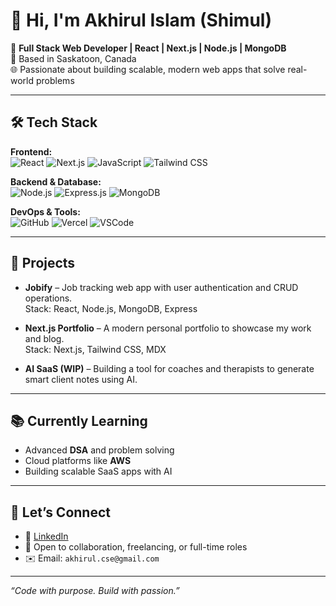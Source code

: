 # 👋 Hi, I'm Akhirul Islam (Shimul)

🚀 **Full Stack Web Developer | React | Next.js | Node.js | MongoDB**  
📍 Based in Saskatoon, Canada  
🌐 Passionate about building scalable, modern web apps that solve real-world problems

---

## 🛠 Tech Stack

**Frontend:**  
![React](https://img.shields.io/badge/React-20232A?style=flat&logo=react) ![Next.js](https://img.shields.io/badge/Next.js-000000?style=flat&logo=next.js) ![JavaScript](https://img.shields.io/badge/JavaScript-F7DF1E?style=flat&logo=javascript) ![Tailwind CSS](https://img.shields.io/badge/Tailwind_CSS-38B2AC?style=flat&logo=tailwind-css)

**Backend & Database:**  
![Node.js](https://img.shields.io/badge/Node.js-339933?style=flat&logo=nodedotjs) ![Express.js](https://img.shields.io/badge/Express.js-000000?style=flat&logo=express) ![MongoDB](https://img.shields.io/badge/MongoDB-47A248?style=flat&logo=mongodb)

**DevOps & Tools:**  
![GitHub](https://img.shields.io/badge/GitHub-181717?style=flat&logo=github) ![Vercel](https://img.shields.io/badge/Vercel-000000?style=flat&logo=vercel) ![VSCode](https://img.shields.io/badge/VS_Code-007ACC?style=flat&logo=visual-studio-code)

---

## 💼 Projects

- **Jobify** – Job tracking web app with user authentication and CRUD operations.  
  Stack: React, Node.js, MongoDB, Express

- **Next.js Portfolio** – A modern personal portfolio to showcase my work and blog.  
  Stack: Next.js, Tailwind CSS, MDX

- **AI SaaS (WIP)** – Building a tool for coaches and therapists to generate smart client notes using AI.

---

## 📚 Currently Learning

- Advanced **DSA** and problem solving
- Cloud platforms like **AWS**
- Building scalable SaaS apps with AI

---

## 🤝 Let’s Connect

- 💼 [LinkedIn](https://www.linkedin.com/in/akhirul-islam/)  
- 💬 Open to collaboration, freelancing, or full-time roles  
- ✉️ Email: `akhirul.cse@gmail.com`

---

_“Code with purpose. Build with passion.”_
